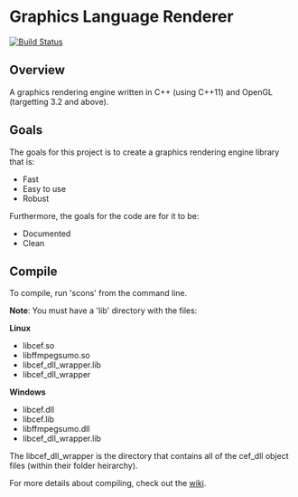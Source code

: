 Graphics Language Renderer
==========================

[![Build Status](https://travis-ci.org/jarrettchisholm/glr.png)](https://travis-ci.org/jarrettchisholm/glr)

Overview
--------
A graphics rendering engine written in C++ (using C++11) and OpenGL (targetting 3.2 and above).

Goals
-----
The goals for this project is to create a graphics rendering engine library that is:
- Fast
- Easy to use
- Robust

Furthermore, the goals for the code are for it to be:
- Documented
- Clean

Compile
-------
To compile, run 'scons' from the command line.

**Note**: You must have a 'lib' directory with the files:

**Linux**

-  libcef.so
-  libffmpegsumo.so
-  libcef_dll_wrapper.lib
-  libcef_dll_wrapper

**Windows**

-  libcef.dll
-  libcef.lib
-  libffmpegsumo.dll
-  libcef_dll_wrapper.lib

The libcef_dll_wrapper is the directory that contains all of the cef_dll object files (within their folder heirarchy).

For more details about compiling, check out the [wiki](https://github.com/jarrettchisholm/glr/wiki).
